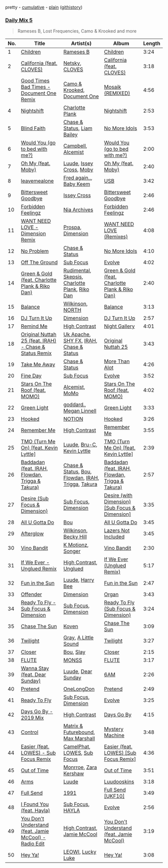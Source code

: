 pretty - [cumulative](/playlists/cumulative/Daily%20Mix%205.md) - [plain](/playlists/plain/37i9dQZF1E36TO0q54WsJv) ([githistory](https://github.githistory.xyz/vitokorn/spotify-playlist-archive/blob/master/playlists/plain/37i9dQZF1E36TO0q54WsJv))
### [Daily Mix 5](https://open.spotify.com/playlist/37i9dQZF1E36TO0q54WsJv)

> Rameses B, Lost Frequencies, Camo & Krooked and more

| No. | Title | Artist(s) | Album | Length |
|---|---|---|---|---|
| 1 | [Children](https://open.spotify.com/track/1K6gyNdEjiap8P5IBELG6t) | [Rameses B](https://open.spotify.com/artist/06EfEcjc0vdvI6VNL0soIO) | [Children](https://open.spotify.com/album/3VHyFwqhGMqx4BlQ3fmchL) | 3:24 |
| 2 | [California (feat. CLOVES)](https://open.spotify.com/track/746tQhoQvvzAbLhi36Whd1) | [Netsky](https://open.spotify.com/artist/5TgQ66WuWkoQ2xYxaSTnVP), [CLOVES](https://open.spotify.com/artist/355SqtHY4qKt2wIXrWku0c) | [California (feat. CLOVES)](https://open.spotify.com/album/2phaPoiH6UKMMQfWvHh9Sx) | 3:18 |
| 3 | [Good Times Bad Times - Document One Remix](https://open.spotify.com/track/31fA03jXzASm9vRkbysq6n) | [Camo & Krooked](https://open.spotify.com/artist/2N8IPNZTiNo3nj4mreOlHU), [Document One](https://open.spotify.com/artist/70E0CLEf2H8hCo06gHJ7tu) | [Mosaik (REMIXED)](https://open.spotify.com/album/4O4nHmCQlGvlFOyrfxbaRl) | 4:56 |
| 4 | [Nightshift](https://open.spotify.com/track/4uTGJvLu4HWSgtqav9j6E1) | [Charlotte Plank](https://open.spotify.com/artist/4U5QErgn94wZGw1rJz01BO) | [Nightshift](https://open.spotify.com/album/4diS3O2zXWbIkVjYrzmOKZ) | 2:53 |
| 5 | [Blind Faith](https://open.spotify.com/track/04OxTCLGgDKfO0MMA2lcxv) | [Chase & Status](https://open.spotify.com/artist/3jNkaOXasoc7RsxdchvEVq), [Liam Bailey](https://open.spotify.com/artist/022EiWsch2zvty0qBUksDO) | [No More Idols](https://open.spotify.com/album/245j9BaZFuEso2vfLRVnQr) | 3:53 |
| 6 | [Would You (go to bed with me?)](https://open.spotify.com/track/2N8gR2yftrHbZR53U5kYnX) | [Campbell](https://open.spotify.com/artist/5udgXJYWwK7cchnPSKqEkK), [Alcemist](https://open.spotify.com/artist/6WzWO3A5YAYxLVD224S9P0) | [Would You (go to bed with me?)](https://open.spotify.com/album/41f0FqPlL8qM5Dx5LS57j1) | 2:00 |
| 7 | [Oh My (feat. Moby)](https://open.spotify.com/track/0c6XBVz2evmzERhch4Diew) | [Luude](https://open.spotify.com/artist/20cmhoGvN0eyzhmsHJH1Mg), [Issey Cross](https://open.spotify.com/artist/5QrV5Vr4KdsyKtifvD6X1U), [Moby](https://open.spotify.com/artist/3OsRAKCvk37zwYcnzRf5XF) | [Oh My (feat. Moby)](https://open.spotify.com/album/4OTve5gpkJVmmRltUEXkT0) | 2:40 |
| 8 | [leavemealone](https://open.spotify.com/track/4AA57loUSZKtuHdULvizrc) | [Fred again..](https://open.spotify.com/artist/4oLeXFyACqeem2VImYeBFe), [Baby Keem](https://open.spotify.com/artist/5SXuuuRpukkTvsLuUknva1) | [USB](https://open.spotify.com/album/6CNWkUVb8kLkM3B464RMTx) | 3:42 |
| 9 | [Bittersweet Goodbye](https://open.spotify.com/track/5RHIevCuoIZcY1AlnJ01fN) | [Issey Cross](https://open.spotify.com/artist/5QrV5Vr4KdsyKtifvD6X1U) | [Bittersweet Goodbye](https://open.spotify.com/album/2n81J4HlMoEImWaC6OLeZh) | 2:46 |
| 10 | [Forbidden Feelingz](https://open.spotify.com/track/0wrs5ucXutScEWOhdWdGBB) | [Nia Archives](https://open.spotify.com/artist/7BMR0fwtEvzGtK4rNGdoiQ) | [Forbidden Feelingz](https://open.spotify.com/album/5OoEG2axfMGY44nUNMayoW) | 2:46 |
| 11 | [WANT NEED LOVE - Dimension Remix](https://open.spotify.com/track/1IHOCU7v322k1TPovsbInD) | [Prospa](https://open.spotify.com/artist/6HabM2PUM519iIxervGWSb), [Dimension](https://open.spotify.com/artist/1QMgre3BHX161ZHtWMUu6S) | [WANT NEED LOVE (Remixes)](https://open.spotify.com/album/50ctTZBiLC8KW4B6Wx9RrT) | 4:08 |
| 12 | [No Problem](https://open.spotify.com/track/5k3jdIh7BpJaV1DntDQoSD) | [Chase & Status](https://open.spotify.com/artist/3jNkaOXasoc7RsxdchvEVq) | [No More Idols](https://open.spotify.com/album/245j9BaZFuEso2vfLRVnQr) | 4:10 |
| 13 | [Off The Ground](https://open.spotify.com/track/3MbCPBMZzFMPa1vMCIcgwS) | [Sub Focus](https://open.spotify.com/artist/0QaSiI5TLA4N7mcsdxShDO) | [Evolve](https://open.spotify.com/album/6N2cAL092Va3dLV4wKWd6Y) | 4:02 |
| 14 | [Green & Gold (feat. Charlotte Plank & Riko Dan)](https://open.spotify.com/track/0JI8koDoC5crQbIjhSty59) | [Rudimental](https://open.spotify.com/artist/4WN5naL3ofxrVBgFpguzKo), [Skepsis](https://open.spotify.com/artist/6DnQYUjtYusK9QJts9HqSC), [Charlotte Plank](https://open.spotify.com/artist/4U5QErgn94wZGw1rJz01BO), [Riko Dan](https://open.spotify.com/artist/3bICaFrkiRTZgXE5cMLv2y) | [Green & Gold (feat. Charlotte Plank & Riko Dan)](https://open.spotify.com/album/5USMLXcmyO4BdAeQaOEql2) | 2:40 |
| 15 | [Balance](https://open.spotify.com/track/3yww2B1N7sKBo2ED9ucJ7u) | [Wilkinson](https://open.spotify.com/artist/6m8itYST9ADjBIYevXSb1r), [NORTH](https://open.spotify.com/artist/5VgqZF1Hh98txNLr04HUVc) | [Balance](https://open.spotify.com/album/5T7H2KzGqnumUVwiQyUC58) | 3:13 |
| 16 | [DJ Turn It Up](https://open.spotify.com/track/28r1xYNakXXwcQKIXu9Wjw) | [Dimension](https://open.spotify.com/artist/1QMgre3BHX161ZHtWMUu6S) | [DJ Turn It Up](https://open.spotify.com/album/1POsjSFSyqW21AEn71tdJn) | 2:57 |
| 17 | [Remind Me](https://open.spotify.com/track/7dFJsQQMwSlelur7tPuwnr) | [High Contrast](https://open.spotify.com/artist/0bxHci3JIhhKA53n8rH3tT) | [Night Gallery](https://open.spotify.com/album/4hzruXvXyUg5hJwP37CJrF) | 4:01 |
| 18 | [Original Nuttah 25 (feat. IRAH) - Chase & Status Remix](https://open.spotify.com/track/7CiZj5S4E5FVboR0yLVLzc) | [Uk Apache](https://open.spotify.com/artist/0YE17nrGKTk37bcKpKVUvi), [SHY FX](https://open.spotify.com/artist/5oDtp2FC8VqBjTx1aT4P5j), [IRAH](https://open.spotify.com/artist/17fY0VRyqRgmqI3dHlE1UU), [Chase & Status](https://open.spotify.com/artist/3jNkaOXasoc7RsxdchvEVq) | [Original Nuttah 25](https://open.spotify.com/album/3CDghMhp5uTwVQVZ9vBVm5) | 3:43 |
| 19 | [Take Me Away](https://open.spotify.com/track/1vwW3z9i9cKE310EMuMVFs) | [Chase & Status](https://open.spotify.com/artist/3jNkaOXasoc7RsxdchvEVq) | [More Than Alot](https://open.spotify.com/album/3ilT1S2FeNalS9JXwzlmx9) | 4:26 |
| 20 | [Fine Day](https://open.spotify.com/track/6z4YwmHuEAQXKrC6KukOoP) | [Sub Focus](https://open.spotify.com/artist/0QaSiI5TLA4N7mcsdxShDO) | [Evolve](https://open.spotify.com/album/6N2cAL092Va3dLV4wKWd6Y) | 3:52 |
| 21 | [Stars On The Roof (feat. MOMO)](https://open.spotify.com/track/354Cv7huFJnlEdVAHvhH3Q) | [Alcemist](https://open.spotify.com/artist/6WzWO3A5YAYxLVD224S9P0), [MoMo](https://open.spotify.com/artist/1UjH8hHfaPKRnTg8FO0uaJ) | [Stars On The Roof (feat. MOMO)](https://open.spotify.com/album/6o2oXNriDnljYllyCIaL99) | 4:02 |
| 22 | [Green Light](https://open.spotify.com/track/2NCq4BaeSVszbGBc6NGWQJ) | [goddard.](https://open.spotify.com/artist/3yDDYheQFqfhKZXdjFQuuP), [Megan Linnell](https://open.spotify.com/artist/31HmXiJtyTOlEmh5rEl9xI) | [Green Light](https://open.spotify.com/album/0fWqSpPQBuPdRIkpzXFjBB) | 3:33 |
| 23 | [Hooked](https://open.spotify.com/track/4v7kKFlEDmpVToHOICsXaM) | [NOTION](https://open.spotify.com/artist/1uRVM0wBdtyEuU582EeKJM) | [Hooked](https://open.spotify.com/album/69QTaXErGkvPW9pQ0GYY4H) | 3:26 |
| 24 | [Remember Me](https://open.spotify.com/track/54ZdrhLCp7vtyg2rvNPZnS) | [High Contrast](https://open.spotify.com/artist/0bxHci3JIhhKA53n8rH3tT) | [Remember Me](https://open.spotify.com/album/4JYRqnPlTXpBKS2bfdnjp5) | 3:55 |
| 25 | [TMO (Turn Me On) [feat. Kevin Lyttle]](https://open.spotify.com/track/6WwzdsP1Y1bb4NYXpgn5CD) | [Luude](https://open.spotify.com/artist/20cmhoGvN0eyzhmsHJH1Mg), [Bru-C](https://open.spotify.com/artist/7GDrXlpRrdG29o4n0pNR5D), [Kevin Lyttle](https://open.spotify.com/artist/1GaBsp1ICIp1e6udgE7fba) | [TMO (Turn Me On) [feat. Kevin Lyttle]](https://open.spotify.com/album/3RYTWuCl3BNAJSUkIo8Wnv) | 2:39 |
| 26 | [Baddadan (feat. IRAH, Flowdan, Trigga & Takura)](https://open.spotify.com/track/2ZWmmrWUgDBcPSLihBMvhg) | [Chase & Status](https://open.spotify.com/artist/3jNkaOXasoc7RsxdchvEVq), [Bou](https://open.spotify.com/artist/35dxfY1wywqVRUEaVuMm13), [Flowdan](https://open.spotify.com/artist/07CimrZi5vs9iEao47TNQ4), [IRAH](https://open.spotify.com/artist/17fY0VRyqRgmqI3dHlE1UU), [Trigga](https://open.spotify.com/artist/4LqFJ98PEA7gIrRtviMUmb), [Takura](https://open.spotify.com/artist/4n81jTX3LJ7zxNr6Ss8PkQ) | [Baddadan (feat. IRAH, Flowdan, Trigga & Takura)](https://open.spotify.com/album/2xV74PLdZg5gwA65xGF8cF) | 2:57 |
| 27 | [Desire (Sub Focus & Dimension)](https://open.spotify.com/track/507UUx311ghfFTMSuHUeyS) | [Sub Focus](https://open.spotify.com/artist/0QaSiI5TLA4N7mcsdxShDO), [Dimension](https://open.spotify.com/artist/1QMgre3BHX161ZHtWMUu6S) | [Desire (with Dimension) [Sub Focus & Dimension]](https://open.spotify.com/album/0KlELAN2z6hosr3PA7BAr4) | 3:35 |
| 28 | [All U Gotta Do](https://open.spotify.com/track/1Uk6kqbSTNFBqXACE4Vv6A) | [Bou](https://open.spotify.com/artist/35dxfY1wywqVRUEaVuMm13) | [All U Gotta Do](https://open.spotify.com/album/5eBnGbTjE9gIFh7IC01EEI) | 3:45 |
| 29 | [Afterglow](https://open.spotify.com/track/6LW3Z1GqbL78TIjfDyg4zp) | [Wilkinson](https://open.spotify.com/artist/6m8itYST9ADjBIYevXSb1r), [Becky Hill](https://open.spotify.com/artist/4EPJlUEBy49EX1wuFOvtjK) | [Lazers Not Included](https://open.spotify.com/album/5BetJhjCEWc6GFfqSPupUB) | 3:45 |
| 30 | [Vino Bandit](https://open.spotify.com/track/00c6JYguKlfq5yOlLoITlH) | [K Motionz](https://open.spotify.com/artist/6QYdXToMo4XHnG1AnEVZYJ), [Songer](https://open.spotify.com/artist/1iW3b73XWPQSknLyH5kDrd) | [Vino Bandit](https://open.spotify.com/album/5wmkCBglZqdYFKjudx75JG) | 2:30 |
| 31 | [If We Ever - Unglued Remix](https://open.spotify.com/track/2QUVsQu7ESIXqOuLTE4r0A) | [High Contrast](https://open.spotify.com/artist/0bxHci3JIhhKA53n8rH3tT), [Unglued](https://open.spotify.com/artist/3AXcevvp1Kd1KEyHiUEsrC) | [If We Ever (Unglued Remix)](https://open.spotify.com/album/13J0NliLgLLxuABqrbDjoK) | 5:17 |
| 32 | [Fun in the Sun](https://open.spotify.com/track/3H0u4i0rnjVYnaYlT6hIw1) | [Luude](https://open.spotify.com/artist/20cmhoGvN0eyzhmsHJH1Mg), [Harry Bee](https://open.spotify.com/artist/6ViTpFOyLCDqmWseU2vz4i) | [Fun in the Sun](https://open.spotify.com/album/2galUcRqce0LWecrsJgb3w) | 2:47 |
| 33 | [Offender](https://open.spotify.com/track/5aUXOZP5xQquhXMJLtcwKI) | [Dimension](https://open.spotify.com/artist/1QMgre3BHX161ZHtWMUu6S) | [Organ](https://open.spotify.com/album/5iBrKvwaAYaNph01X36NYA) | 3:43 |
| 34 | [Ready To Fly - Sub Focus & Dimension](https://open.spotify.com/track/0a2cA9H6KuOsoHLCnjl6YL) | [Sub Focus](https://open.spotify.com/artist/0QaSiI5TLA4N7mcsdxShDO), [Dimension](https://open.spotify.com/artist/1QMgre3BHX161ZHtWMUu6S) | [Ready To Fly (Sub Focus & Dimension)](https://open.spotify.com/album/0Gt9NV2s7pSvP7g2F1nXGc) | 3:24 |
| 35 | [Chase The Sun](https://open.spotify.com/track/7kE5SGVpogBX5VXiTgYiRg) | [Koven](https://open.spotify.com/artist/3UCbp6D1lvILlxRJT9LnFa) | [Chase The Sun](https://open.spotify.com/album/1tXlFJklT4d4Jc5TtuWiwc) | 3:09 |
| 36 | [Twilight](https://open.spotify.com/track/2ezzmll94GbaXehnUx6j2h) | [Gray](https://open.spotify.com/artist/2Ve4sev1tC5CGEeP5fUb5Y), [A Little Sound](https://open.spotify.com/artist/1Jv2F8VFJsSr2XKte0vpbQ) | [Twilight](https://open.spotify.com/album/1TeqYcuFr4x3DHdypacMep) | 3:27 |
| 37 | [Closer](https://open.spotify.com/track/0f97n6kmc8RYUwMyialr8y) | [Bou](https://open.spotify.com/artist/35dxfY1wywqVRUEaVuMm13), [Slay](https://open.spotify.com/artist/3mJPM3drRUdlDVXcc3tA0M) | [Closer](https://open.spotify.com/album/41CcjIZFfcWfv7clVItCLA) | 2:15 |
| 38 | [FLUTE](https://open.spotify.com/track/6D1v5PAr6RKuJ8VuaS5aIO) | [MONSS](https://open.spotify.com/artist/54cUSKoWHHsLuuX2JuCAKz) | [FLUTE](https://open.spotify.com/album/5wd6GqCH0LfjgoklXABWxF) | 3:17 |
| 39 | [Wanna Stay (feat. Dear Sunday)](https://open.spotify.com/track/0fxPhCN2eRixZxxgzZzwiY) | [Luude](https://open.spotify.com/artist/20cmhoGvN0eyzhmsHJH1Mg), [Dear Sunday](https://open.spotify.com/artist/05GArk2WAfXphqEqjwVAN1) | [6AM](https://open.spotify.com/album/4xI6l2LtSRt7yslMslT0wz) | 2:26 |
| 40 | [Pretend](https://open.spotify.com/track/1404JM5TRT2nb31mn4Br8G) | [OneLongDon](https://open.spotify.com/artist/6sSipKrW99O9VlrHJ9ofdh) | [Pretend](https://open.spotify.com/album/4HdAVr6GdZrrcKr0fJBEQ9) | 2:49 |
| 41 | [Ready To Fly](https://open.spotify.com/track/7DCdoJx9mCpdxcyk5CtbBM) | [Sub Focus](https://open.spotify.com/artist/0QaSiI5TLA4N7mcsdxShDO), [Dimension](https://open.spotify.com/artist/1QMgre3BHX161ZHtWMUu6S) | [Evolve](https://open.spotify.com/album/6N2cAL092Va3dLV4wKWd6Y) | 3:25 |
| 42 | [Days Go By - 2019 Mix](https://open.spotify.com/track/7krY6FgUUGwTdvhD6kKBf7) | [High Contrast](https://open.spotify.com/artist/0bxHci3JIhhKA53n8rH3tT) | [Days Go By](https://open.spotify.com/album/1CgUcT8GZ7mn7a5X8u0jYJ) | 4:15 |
| 43 | [Control](https://open.spotify.com/track/3aE4H40sir4lVzMG7MxYBj) | [Matrix & Futurebound](https://open.spotify.com/artist/41iVQ05he8SrfIWbZQ58N7), [Max Marshall](https://open.spotify.com/artist/7ppllgzNRgrnOjYbsyDzO6) | [Mystery Machine](https://open.spotify.com/album/7tIUXWWbdUtPvzZRWrn7zj) | 3:48 |
| 44 | [Easier (feat. LOWES) - Sub Focus Remix](https://open.spotify.com/track/55d553uqFMy1882OvdPPvV) | [CamelPhat](https://open.spotify.com/artist/240wlM8vDrf6S4zCyzGj2W), [LOWES](https://open.spotify.com/artist/1mbybf2CrAiwWiznqA8R3g), [Sub Focus](https://open.spotify.com/artist/0QaSiI5TLA4N7mcsdxShDO) | [Easier (feat. LOWES) [Sub Focus Remix]](https://open.spotify.com/album/78QTfWBbqatBA73EFLpM47) | 4:36 |
| 45 | [Out of Time](https://open.spotify.com/track/22r0D0nQXyP3Hkzb3qTnhl) | [Monrroe](https://open.spotify.com/artist/6SZvMOzWVSx6cWYGRrZh6d), [Zara Kershaw](https://open.spotify.com/artist/1RlBDEXSFnqeYBx70UxZn2) | [Out of Time](https://open.spotify.com/album/5j1LFq1ZzTBfwPyYWWNjAf) | 3:51 |
| 46 | [Arms](https://open.spotify.com/track/4ILGJeCeCuVhExxL3XY7Q5) | [Luude](https://open.spotify.com/artist/20cmhoGvN0eyzhmsHJH1Mg) | [Luudooskins](https://open.spotify.com/album/3fAVfbOPjVsdb6mlvdAA0o) | 3:18 |
| 47 | [Full Send](https://open.spotify.com/track/45qaAaQolmwfPj3mU7sOk8) | [1991](https://open.spotify.com/artist/2IP71LH7CbwddhsEXBI0fy) | [Full Send [UKF10]](https://open.spotify.com/album/0Mkumd9wFie18ZX6du7v1j) | 3:49 |
| 48 | [I Found You (feat. Hayla)](https://open.spotify.com/track/3okzjbfNE8uagng0tHfB02) | [Sub Focus](https://open.spotify.com/artist/0QaSiI5TLA4N7mcsdxShDO), [HAYLA](https://open.spotify.com/artist/4yX6mpMyBGf9UfvBB8JJrc) | [Evolve](https://open.spotify.com/album/6N2cAL092Va3dLV4wKWd6Y) | 2:56 |
| 49 | [You Don't Understand (feat. Jamie McCool) - Radio Edit](https://open.spotify.com/track/6qAHDU8cIqz7XJcQCwNATF) | [High Contrast](https://open.spotify.com/artist/0bxHci3JIhhKA53n8rH3tT), [Jamie McCool](https://open.spotify.com/artist/5QLHxIflbfcyiniywmSNiP) | [You Don't Understand (feat. Jamie McCool)](https://open.spotify.com/album/30kl6S0o6gqDebDB7r5hNI) | 3:19 |
| 50 | [Hey Ya!](https://open.spotify.com/track/4nOA58XLjVbRG9bHfbgyms) | [LEOWI](https://open.spotify.com/artist/1qoalO0xHFgZRn4JhRuq7Y), [Lucky Luke](https://open.spotify.com/artist/5ee4yhrWOxaxvL77BoVpVR) | [Hey Ya!](https://open.spotify.com/album/1rDKlcy1wwTcEOJqsrv0bV) | 3:08 |